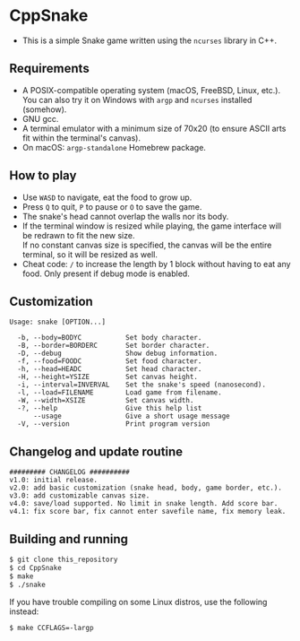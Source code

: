 # CppSnake
- This is a simple Snake game written using the ``ncurses`` library in C++.
## Requirements
- A POSIX-compatible operating system (macOS, FreeBSD, Linux, etc.). You can also try it on Windows with ``argp`` and ``ncurses`` installed (somehow).
- GNU gcc.
- A terminal emulator with a minimum size of 70x20 (to ensure ASCII arts fit within the terminal's canvas).
- On macOS: ``argp-standalone`` Homebrew package.
## How to play
- Use ``WASD`` to navigate, eat the food to grow up.
- Press ``Q`` to quit, ``P`` to pause or ``O`` to save the game.
- The snake's head cannot overlap the walls nor its body.
- If the terminal window is resized while playing, the game interface will be redrawn to fit the new size.<br>
If no constant canvas size is specified, the canvas will be the entire terminal, so it will be resized as well.
- Cheat code: ``/`` to increase the length by 1 block without having to eat any food. Only present if debug mode is enabled.
## Customization
```
Usage: snake [OPTION...]

  -b, --body=BODYC           Set body character.
  -B, --border=BORDERC       Set border character.
  -D, --debug                Show debug information.
  -f, --food=FOODC           Set food character.
  -h, --head=HEADC           Set head character.
  -H, --height=YSIZE         Set canvas height.
  -i, --interval=INVERVAL    Set the snake's speed (nanosecond).
  -l, --load=FILENAME        Load game from filename.
  -W, --width=XSIZE          Set canvas width.
  -?, --help                 Give this help list
      --usage                Give a short usage message
  -V, --version              Print program version
```
## Changelog and update routine
```
######### CHANGELOG ##########
v1.0: initial release.
v2.0: add basic customization (snake head, body, game border, etc.).
v3.0: add customizable canvas size.
v4.0: save/load supported. No limit in snake length. Add score bar.
v4.1: fix score bar, fix cannot enter savefile name, fix memory leak.
```
## Building and running
```bash
$ git clone this_repository
$ cd CppSnake
$ make
$ ./snake
```
If you have trouble compiling on some Linux distros, use the following instead:
```bash
$ make CCFLAGS=-largp
```
